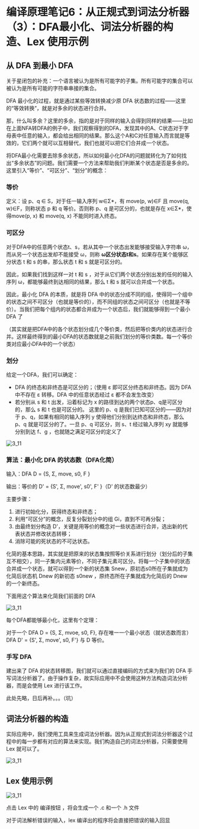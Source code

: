 # 编译原理笔记6：从正规式到词法分析器（3）：DFA最小化、词法分析器的构造、Lex 使用示例

## 从 DFA 到最小 DFA

关于星闭包的补充：一个语言被认为是所有可能字的子集。所有可能字的集合可以被认为是所有可能的字符串串接的集合。

DFA 最小化的过程，就是通过某些等效转换减少原 DFA 状态数的过程——这里的“等效转换”，就是对多余的状态进行合并。

那，什么叫多余？这里的多余，指的是对于同样的输入会得到同样的结果——比如在上面NFA转DFA的例子中，我们观察得到的DFA，发现其中的A、C状态对于字母表中任意的输入，都会给出相同的结果。那么这个A和C对任意输入而言就是等效的，它们两个就可以互相替代，我们也就可以把它们合并成一个状态。

将DFA最小化需要去除多余状态，所以如何最小化DFA的问题就转化为了如何找出“多余状态”的问题。我们需要一个方法来帮助我们判断某个状态是否是多余的。这里引入“等价”、“可区分”、“划分”的概念：

### 等价

定义：设 p、q ∈ S，对于任一输入序列 w∈Σ\*，有 move(p, w)∈F 且 move(q, w)∈F，则称状态 p 和 q 等价。否则称 p、q 是可区分的，也就是存在 x∈Σ\*，使得move(p, x) 和 move(q, x) 不能同时进入终态。

### 可区分

对于DFA中的任意两个状态t、s，若从其中一个状态出发能够接受输入字符串 ω，而从另一个状态出发却不能接受 ω，则称 **ω区分状态t和s**。如果存在某个能够区分状态 t 和 s 的串，那么状态 t 和 s 就是可区分的。

因此，如果我们找到这样一对 t 和 s ，对于从它们两个状态分别出发的任何的输入序列 ω，都能够最终到达相同的结果，那么 t 和 s 就可以合并成一个状态。

因此，最小化 DFA 的本质，就是将 DFA 中的状态分成不同的组，使得同一个组中的状态之间不可区分（也就是等价的），而不同组的状态之间可区分（也就是不等价）。当我们把每个组内的状态都合并成为一个状态后，我们就能够得到一个最小 DFA 了

（其实就是把DFA中的各个状态划分成几个等价类，然后把等价类内的状态进行合并。这样最终得到的最小DFA的状态数就是之前我们划分的等价类数。每一个等价类对应最小DFA中的一个状态）

### 划分

给定一个DFA，我们可以确定：

- DFA 的终态和非终态是可区分的；（使用 ε 即可区分终态和非终态。因为 DFA 中不存在 ε 转移。DFA 中的任意状态经过 ε 都不会发生改变）
- 若分别从 s 和 t 出发，沿着标记为 x 的路径到达的两个状态p、q是可区分的，那么 s 和 t 也是可区分的。
  这里的 p、q 是我们已知可区分的——因为对于 p、q，如果有相同的输入序列 y 使得他们分别到达终态和非终态，那么 p、q 就是可区分的了。一旦 p、q 可区分，则 s、t 经过输入序列 xy 就能够分别到达 f、g ，也就随之满足可区分的定义了

![3_11](C:\Users\marsc\Desktop\myThings\编译原理学习笔记\img\3_11.png)

### 算法：最小化 DFA 的状态数（DFA化简）

输入：DFA D = {S, Σ, move, s0, F }

输出：等价的 D' = {S', Σ, move', s0', F' }（D' 的状态数最少）

主要步骤：

1. 进行初始化分，获得终态和非终态；
2. 利用“可区分”的概念，反复分裂划分中的组 Gi，直到不可再分裂；
3. 由最终划分构造 D'，关键是用等价的概念对一些状态进行合并，选出新的代表状态并修改状态转移；
4. 消除可能的死状态的不可达状态。

化简的基本思路，其实就是把原来的状态集按照等价关系进行划分（划分后的子集互不相交），同一子集内元素等价，不同子集元素可区分。将每一个子集中的状态合并成一个状态，就可以得到一个新的状态集 Snew，原初态s0所在子集就成为化简后状态机 Dnew 的新初态 s0new ，原终态所在子集就成为化简后的 Dnew 的一个新终态。

下面用这个算法来化简我们前面的 DFA

![3_11](C:\Users\marsc\Desktop\myThings\编译原理学习笔记\img\6_1.png)



每个DFA都能够最小化，这里有个定理：

对于一个 DFA D = {S, Σ, mvoe, s0, F}, 存在唯一一个最小状态（就状态数而言）DFA D' = {S', Σ, move', s0, F'} 与 D 等价。

### 手写 DFA

建出来了 DFA 的状态转移图，我们就可以通过直接编码的方式来为我们的 DFA 手写词法分析器了。由于操作复杂，故实际应用中不会使用这种方法构造词法分析器，而是会使用 Lex 进行该工作。

此处先略，日后再补。。。（坑）



## 词法分析器的构造

实际应用中，我们使用工具来生成词法分析器。因为从正规式到词法分析器这个过程中的每一步都有对应的算法来实现。我们构造自己的词法分析器，只需要使用 Lex 就可以了。

![3_11](C:\Users\marsc\Desktop\myThings\编译原理学习笔记\img\6_2.png)

## Lex 使用示例

![3_11](C:\Users\marsc\Desktop\myThings\编译原理学习笔记\img\6_3.png)

点击 Lex 中的 编译按钮 ，将会生成一个 .c 和一个 .h 文件

对于词法解析错误的输入，lex 编译出的程序将会直接把错误的输入回显
